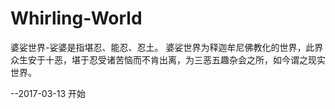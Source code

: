 # Whirling-World
婆娑世界-娑婆是指堪忍、能忍、忍土。
婆娑世界为释迦牟尼佛教化的世界，此界众生安于十恶，堪于忍受诸苦恼而不肯出离，为三恶五趣杂会之所，如今谓之现实世界。
 
 --2017-03-13
开始
 

